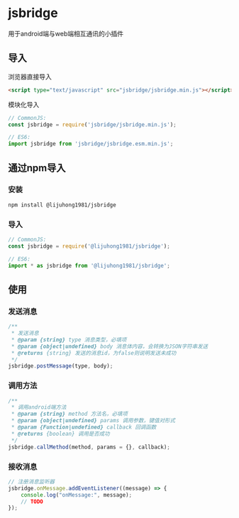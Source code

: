 # jsbridge
用于android端与web端相互通讯的小插件

## 导入

浏览器直接导入

```html
<script type="text/javascript" src="jsbridge/jsbridge.min.js"></script>
```

模块化导入

```js
// CommonJS:
const jsbridge = require('jsbridge/jsbridge.min.js');

// ES6:
import jsbridge from 'jsbridge/jsbridge.esm.min.js';
```

## 通过npm导入

### 安装

```bash
npm install @lijuhong1981/jsbridge
```

### 导入

```js
// CommonJS:
const jsbridge = require('@lijuhong1981/jsbridge');

// ES6:
import * as jsbridge from '@lijuhong1981/jsbridge';
```

## 使用

### 发送消息

```js
/**
 * 发送消息
 * @param {string} type 消息类型，必填项
 * @param {object|undefined} body 消息体内容，会转换为JSON字符串发送
 * @returns {string} 发送的消息id，为false则说明发送未成功
 */
jsbridge.postMessage(type, body);
```

### 调用方法

```js
/**
 * 调用android端方法
 * @param {string} method 方法名，必填项
 * @param {object|undefined} params 调用参数，键值对形式
 * @param {Function|undefined} callback 回调函数
 * @returns {boolean} 调用是否成功
 */
jsbridge.callMethod(method, params = {}, callback);
```

### 接收消息

```js
// 注册消息监听器
jsbridge.onMessage.addEventListener((message) => {
    console.log("onMessage:", message);
    // TODO
});
```
